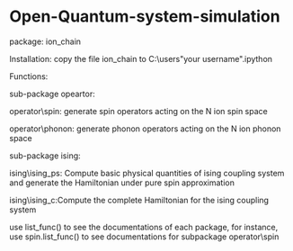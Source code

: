 # Open-Quantum-system-simulation
package: ion_chain

Installation: copy the file ion_chain to C:\users\"your username"\.ipython

Functions:

sub-package opeartor:

operator\spin: generate spin operators acting on the N ion spin space

operator\phonon: generate phonon operators acting on the N ion phonon space

sub-package ising:

ising\ising_ps: Compute basic physical quantities of ising coupling system and generate the 
Hamiltonian under pure spin approximation

ising\ising_c:Compute the complete Hamiltonian for the ising coupling system

use list_func() to see the documentations of each package, for instance, use spin.list_func()
to see documentations for subpackage operator\spin 
